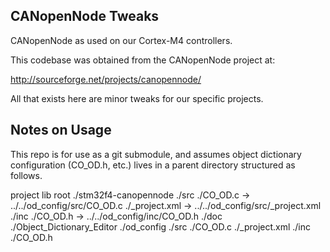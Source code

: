 CANopenNode Tweaks
------------------

CANopenNode as used on our Cortex-M4 controllers.

This codebase was obtained from the CANopenNode project at:

http://sourceforge.net/projects/canopennode/

All that exists here are minor tweaks for our specific projects.

Notes on Usage
--------------

This repo is for use as a git submodule, and assumes object dictionary
configuration (CO_OD.h, etc.) lives in a parent directory structured as follows.

project lib root
  ./stm32f4-canopennode
    ./src
      ./CO_OD.c -> ../../od_config/src/CO_OD.c
      ./_project.xml -> ../../od_config/src/_project.xml
    ./inc
      ./CO_OD.h -> ../../od_config/inc/CO_OD.h
    ./doc
    ./Object_Dictionary_Editor
  ./od_config
    ./src
      ./CO_OD.c
      ./_project.xml
    ./inc
      ./CO_OD.h
